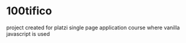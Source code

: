# 100tifico
project created for platzi single page application course where vanilla javascript is used
